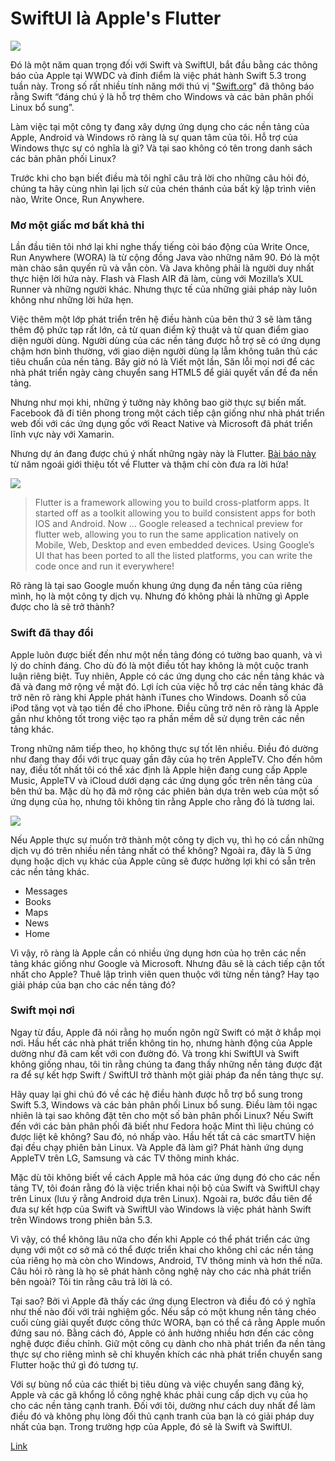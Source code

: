 # SwiftUI là Apple's Flutter

![](https://miro.medium.com/max/700/1*kW3vK1LpYOyG0JA12urVAQ.png)

Đó là một năm quan trọng đối với Swift và SwiftUI, bắt đầu bằng các thông báo của Apple tại WWDC và đỉnh điểm là việc phát hành Swift 5.3 trong tuần này. Trong số rất nhiều tính năng mới thú vị "[Swift.org](https://swift.org/blog/swift-5-3-released/)" đã thông báo rằng Swift “đáng chú ý là hỗ trợ thêm cho Windows và các bản phân phối Linux bổ sung”.

Làm việc tại một công ty đang xây dựng ứng dụng cho các nền tảng của Apple, Android và Windows rõ ràng là sự quan tâm của tôi. Hỗ trợ của Windows thực sự có nghĩa là gì? Và tại sao không có tên trong danh sách các bản phân phối Linux?

Trước khi cho bạn biết điều mà tôi nghĩ câu trả lời cho những câu hỏi đó, chúng ta hãy cùng nhìn lại lịch sử của chén thánh của bất kỳ lập trình viên nào, Write Once, Run Anywhere.

### Mơ một giấc mơ bất khả thi

Lần đầu tiên tôi nhớ lại khi nghe thấy tiếng còi báo động của Write Once, Run Anywhere (WORA) là từ cộng đồng Java vào những năm 90. Đó là một màn chào sân quyến rũ và vẫn còn. Và Java không phải là người duy nhất thực hiện lời hứa này. Flash và Flash AIR đã làm, cùng với Mozilla’s XUL Runner và những người khác. Nhưng thực tế của những giải pháp này luôn không như những lời hứa hẹn.

Việc thêm một lớp phát triển trên hệ điều hành của bên thứ 3 sẽ làm tăng thêm độ phức tạp rất lớn, cả từ quan điểm kỹ thuật và từ quan điểm giao diện người dùng. Người dùng của các nền tảng được hỗ trợ sẽ có ứng dụng chậm hơn bình thường, với giao diện người dùng lạ lẫm không tuân thủ các tiêu chuẩn của nền tảng. Bây giờ nó là Viết một lần, Săn lỗi mọi nơi để các nhà phát triển ngày càng chuyển sang HTML5 để giải quyết vấn đề đa nền tảng.

Nhưng như mọi khi, những ý tưởng này không bao giờ thực sự biến mất. Facebook đã đi tiên phong trong một cách tiếp cận giống như nhà phát triển web đối với các ứng dụng gốc với React Native và Microsoft đã phát triển lĩnh vực này với Xamarin.

Nhưng dự án đang được chú ý nhất những ngày này là Flutter. [Bài báo này](https://medium.com/swlh/flutter-and-fuchsia-the-death-of-react-android-a34f6d12bb82) từ năm ngoái giới thiệu tốt về Flutter và thậm chí còn đưa ra lời hứa!

![](https://miro.medium.com/max/700/1*T9oahKiF_vtwhqH40uKYxQ.png)

> Flutter is a framework allowing you to build cross-platform apps. It started off as a toolkit allowing you to build consistent apps for both IOS and Android. Now … Google released a technical preview for flutter web, allowing you to run the same application natively on Mobile, Web, Desktop and even embedded devices. Using Google’s UI that has been ported to all the listed platforms, you can write the code once and run it everywhere!

Rõ ràng là tại sao Google muốn khung ứng dụng đa nền tảng của riêng mình, họ là một công ty dịch vụ. Nhưng đó không phải là những gì Apple được cho là sẽ trở thành?

### Swift đã thay đổi

Apple luôn được biết đến như một nền tảng đóng có tường bao quanh, và vì lý do chính đáng. Cho dù đó là một điều tốt hay không là một cuộc tranh luận riêng biệt. Tuy nhiên, Apple có các ứng dụng cho các nền tảng khác và đã và đang mở rộng về mặt đó. Lợi ích của việc hỗ trợ các nền tảng khác đã trở nên rõ ràng khi Apple phát hành iTunes cho Windows. Doanh số của iPod tăng vọt và tạo tiền đề cho iPhone. Điều cũng trở nên rõ ràng là Apple gần như không tốt trong việc tạo ra phần mềm dễ sử dụng trên các nền tảng khác.

Trong những năm tiếp theo, họ không thực sự tốt lên nhiều. Điều đó dường như đang thay đổi với trục quay gần đây của họ trên AppleTV. Cho đến hôm nay, điều tốt nhất tôi có thể xác định là Apple hiện đang cung cấp Apple Music, AppleTV và iCloud dưới dạng các ứng dụng gốc trên nền tảng của bên thứ ba. Mặc dù họ đã mở rộng các phiên bản dựa trên web của một số ứng dụng của họ, nhưng tôi không tin rằng Apple cho rằng đó là tương lai.

![](https://miro.medium.com/max/700/1*ZrQoPdx_up6TDq6jdxQHOg.png)

Nếu Apple thực sự muốn trở thành một công ty dịch vụ, thì họ có cần những dịch vụ đó trên nhiều nền tảng nhất có thể không? Ngoài ra, đây là 5 ứng dụng hoặc dịch vụ khác của Apple cũng sẽ được hưởng lợi khi có sẵn trên các nền tảng khác.

* Messages
* Books
* Maps
* News
* Home

Vì vậy, rõ ràng là Apple cần có nhiều ứng dụng hơn của họ trên các nền tảng khác giống như Google và Microsoft. Nhưng đâu sẽ là cách tiếp cận tốt nhất cho Apple? Thuê lập trình viên quen thuộc với từng nền tảng? Hay tạo giải pháp của bạn cho các nền tảng đó?

### Swift mọi nơi

Ngay từ đầu, Apple đã nói rằng họ muốn ngôn ngữ Swift có mặt ở khắp mọi nơi. Hầu hết các nhà phát triển không tin họ, nhưng hành động của Apple dường như đã cam kết với con đường đó. Và trong khi SwiftUI và Swift không giống nhau, tôi tin rằng chúng ta đang thấy những nền tảng được đặt ra để sự kết hợp Swift / SwiftUI trở thành một giải pháp đa nền tảng thực sự.

Hãy quay lại ghi chú đó về các hệ điều hành được hỗ trợ bổ sung trong Swift 5.3, Windows và các bản phân phối Linux bổ sung. Điều làm tôi ngạc nhiên là tại sao không đặt tên cho một số bản phân phối Linux? Nếu Swift đến với các bản phân phối đã biết như Fedora hoặc Mint thì liệu chúng có được liệt kê không? Sau đó, nó nhấp vào. Hầu hết tất cả các smartTV hiện đại đều chạy phiên bản Linux. Và Apple đã làm gì? Phát hành ứng dụng AppleTV trên LG, Samsung và các TV thông minh khác.

Mặc dù tôi không biết về cách Apple mã hóa các ứng dụng đó cho các nền tảng TV, tôi đoán rằng đó là việc triển khai nội bộ của Swift và SwiftUI chạy trên Linux (lưu ý rằng Android dựa trên Linux). Ngoài ra, bước đầu tiên để đưa sự kết hợp của Swift và SwiftUI vào Windows là việc phát hành Swift trên Windows trong phiên bản 5.3.

Vì vậy, có thể không lâu nữa cho đến khi Apple có thể phát triển các ứng dụng với một cơ sở mã có thể được triển khai cho không chỉ các nền tảng của riêng họ mà còn cho Windows, Android, TV thông minh và hơn thế nữa. Câu hỏi rõ ràng là họ sẽ phát hành công nghệ này cho các nhà phát triển bên ngoài? Tôi tin rằng câu trả lời là có.

Tại sao? Bởi vì Apple đã thấy các ứng dụng Electron và điều đó có ý nghĩa như thế nào đối với trải nghiệm gốc. Nếu sắp có một khung nền tảng chéo cuối cùng giải quyết được công thức WORA, bạn có thể cá rằng Apple muốn đứng sau nó. Bằng cách đó, Apple có ảnh hưởng nhiều hơn đến các công nghệ được điều chỉnh. Giữ một công cụ dành cho nhà phát triển đa nền tảng thực sự cho riêng mình sẽ chỉ khuyến khích các nhà phát triển chuyển sang Flutter hoặc thứ gì đó tương tự.

Với sự bùng nổ của các thiết bị tiêu dùng và việc chuyển sang đăng ký, Apple và các gã khổng lồ công nghệ khác phải cung cấp dịch vụ của họ cho các nền tảng cạnh tranh. Đối với tôi, dường như cách duy nhất để làm điều đó và không phụ lòng đối thủ cạnh tranh của bạn là có giải pháp duy nhất của bạn. Trong trường hợp của Apple, đó sẽ là Swift và SwiftUI.

[Link](https://medium.com/swlh/swiftui-is-apples-flutter-184d16001bd9)